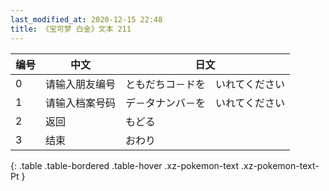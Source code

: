 ```yaml
---
last_modified_at: 2020-12-15 22:48
title: 《宝可梦 白金》文本 211
---
```

| 编号 | 中文 | 日文 |
| ---- | ---- | ---- |
| 0 | 请输入朋友编号 | ともだちコ－ドを　いれてください |
| 1 | 请输入档案号码 | デ－タナンバ－を　いれてください |
| 2 | 返回 | もどる |
| 3 | 结束 | おわり |
{: .table .table-bordered .table-hover .xz-pokemon-text .xz-pokemon-text-Pt }